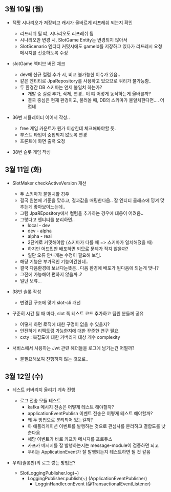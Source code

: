  
## 3월 10일 (월)

- 잭팟 시나리오가 저장되고 캐시가 올바르게 리프레쉬 되는지 확인
	- 리프레쉬 될 떄, 시나리오도 리프레쉬 됨
	- 시나리오만 변경 시, SlotGame Entity는 변경되지 않아서
	- SlotScenario 엔티티 커밋시에도 gameId를 저장하고 있다가 리프레시 요청 메시지를 전송하도록 수정

- slotGame 액티브 버전 체크
	- dev에 신규 컬럼 추가 시, 비교 불가능한 이슈가 있음..
	- 같은 엔티티로 JpaRepository를 사용하고 있으므로 쿼리가 불가능함..
	- 두 환경간 DB 스키마는 언제 불일치 하는가?
		- 개발 중 컬럼 추가, 삭제, 변경.. 이 떄 어떻게 동작하는게 올바를까?
		- 결국 중심은 현재 환경이고, 불러올 때, DB의 스키마가 불일치한다면.... 어렵네

- 36번 시뮬레이터 이어서 작성..
	- free 게임 카운트가 뭔가 이상한데 체크해봐야할 듯.
	- 부스트 타입이 중첩되지 않도록 변경
	- 프론트에 화면 출력 요청

- 38번 슬롯 게임 작성


## 3월 11일 (화)

- SlotMaker checkActiveVersion 개선
	- 두 스키마가 불일치할 경우
	- 결국 원본에 기준을 맞추고, 결과값을 매핑한다음.. 잘 엔티티 클래스에 낑겨 맞추는게 좋아보이느는데..
	- 그럼 JpaREpository에서 컬럼을 추가하는 경우에 대응이 어려움..
	- 그렇다고 엔티티를 분리하면..
		- local - dev
		- dev - alpha
		- alpha - real
		- 2단계로 커밋해야함 (스키마가 다를 때 => 스키마가 일치해졌을 때)
		- 하지만 어드민만 배포하면 되므로 문제가 적지 않을까?
		- 일단 오류 안나게는 수정이 필요해 보임.
	- 해당 기능은 부가적인 기능이긴한데..
	- 결국 다음환경에 보낸다는뜻은.. 다음 환경에 배포가 된다음에 되는게 맞나?
	- 그전에 가능해야 편하지 않을까..?
	- 일단 보류...

- 38번 슬롯 작성
	- 변경된 구조에 맞게 slot-cli 개선

- 꾸준히 시간 될 때 마다, slot 쪽 테스트 코드 추가하고 팀원 분들께 공유
	- 어떻게 하면 로직에 대한 구멍이 없을 수 있을지?
	- 안전하게 리팩토링 가능한지에 대한 꾸준한 연구 필요.
	- cxty : 복잡도에 대한 커버리지 대상 개수 complexity

- 서비스에서 사용하는 Jwt 관련 헤더들을 로그에 남기는건 어떨까?
	- 불필요해보여 진행하지 않는 것으로..


## 3월 12일 (수)

- 테스트 커버리지 올리기 계속 진행
	- 로그 전송  모듈 테스트
		- kafka 메시지 전송은 어떻게 테스트 해야할까?
		- applicationEventPublish 이벤트 전송은 어떻게 테스트 해야할까?
		- 왜 두 방법으로 분리되어 있는걸까?
		- 아 애플리케이션 이벤트를 발행하는 것으로 관심사를 분리하고 결합도를 낮춘다음
		- 해당 이벤트가 바로 카프카 메시지를 프로듀스
		- 카프카 메시지를 잘 발행하는지는 message-module이 검증하면 되고
		- 우리는 ApplicationEvent가 잘 발행되는지 테스트하면 될 것 같음

- 우리(슬롯만)의 로그 쌓는 방법은?
	- SlotLoggingPublisher.log(~)
		- LoggingPublisher.publish(~) (ApplicationEventPublisher)
			- LogginHandler.onEvent (@TransactionalEventListener)
